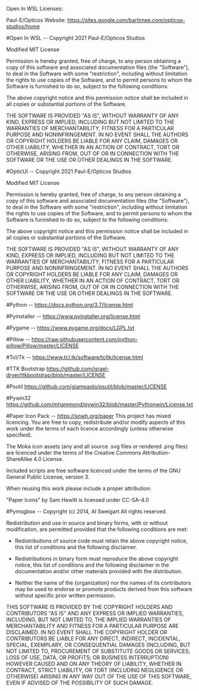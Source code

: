 Open In WSL Licenses:

Paul-E/Opticos Website:
https://sites.google.com/bartimee.com/opticos-studios/home

#Open In WSL --
Copyright 2021 Paul-E/Opticos Studios

Modified MIT License

Permission is hereby granted, free of charge, to any person obtaining a copy of this software and associated documentation files (the "Software"), to deal in the Software with some "restriction", including without limitation the rights to use copies of the Software, and to permit persons to whom the Software is furnished to do so, subject to the following conditions:

The above copyright notice and this permission notice shall be included in all copies or substantial portions of the Software.

THE SOFTWARE IS PROVIDED "AS IS", WITHOUT WARRANTY OF ANY KIND, EXPRESS OR IMPLIED, INCLUDING BUT NOT LIMITED TO THE WARRANTIES OF MERCHANTABILITY, 
FITNESS FOR A PARTICULAR PURPOSE AND NONINFRINGEMENT. IN NO EVENT SHALL THE AUTHORS OR COPYRIGHT HOLDERS BE LIABLE FOR ANY CLAIM, 
DAMAGES OR OTHER LIABILITY, WHETHER IN AN ACTION OF CONTRACT, TORT OR OTHERWISE, ARISING FROM, 
OUT OF OR IN CONNECTION WITH THE SOFTWARE OR THE USE OR OTHER DEALINGS IN THE SOFTWARE.

#OpticUI --
Copyright 2021 Paul-E/Opticos Studios

Modified MIT License

Permission is hereby granted, free of charge, to any person obtaining a copy of this software and associated documentation files (the "Software"), to deal in the Software with some "restriction", including without limitation the rights to use copies of the Software, and to permit persons to whom the Software is furnished to do so, subject to the following conditions:

The above copyright notice and this permission notice shall be included in all copies or substantial portions of the Software.

THE SOFTWARE IS PROVIDED "AS IS", WITHOUT WARRANTY OF ANY KIND, EXPRESS OR IMPLIED, INCLUDING BUT NOT LIMITED TO THE WARRANTIES OF MERCHANTABILITY, 
FITNESS FOR A PARTICULAR PURPOSE AND NONINFRINGEMENT. IN NO EVENT SHALL THE AUTHORS OR COPYRIGHT HOLDERS BE LIABLE FOR ANY CLAIM, 
DAMAGES OR OTHER LIABILITY, WHETHER IN AN ACTION OF CONTRACT, TORT OR OTHERWISE, ARISING FROM, 
OUT OF OR IN CONNECTION WITH THE SOFTWARE OR THE USE OR OTHER DEALINGS IN THE SOFTWARE.

#Python --
https://docs.python.org/3.7/license.html

#Pyinstaller --
https://www.pyinstaller.org/license.html

#Pygame --
https://www.pygame.org/docs/LGPL.txt

#Pillow --
https://raw.githubusercontent.com/python-pillow/Pillow/master/LICENSE

#Tcl/Tk --
https://www.tcl.tk/software/tcltk/license.html

#TTK Bootstrap
https://github.com/israel-dryer/ttkbootstrap/blob/master/LICENSE

#Psutil
https://github.com/giampaolo/psutil/blob/master/LICENSE

#Pywin32
https://github.com/mhammond/pywin32/blob/master/Pythonwin/License.txt

#Paper Icon Pack --
https://snwh.org/paper
This project has mixed licencing. You are free to copy, redistribute and/or modify aspects of this work under the terms of each licence accordingly (unless otherwise specified).

The Moka icon assets (any and all source .svg files or rendered .png files) are licenced under the terms of the Creative Commons Attribution-ShareAlike 4.0 License.

Included scripts are free software licenced under the terms of the GNU General Public License, version 3.

When reusing this work please include a proper attribution:

"Paper Icons" by Sam Hewitt is licensed under CC-SA-4.0

#Pymsgbox --
Copyright (c) 2014, Al Sweigart
All rights reserved.

Redistribution and use in source and binary forms, with or without
modification, are permitted provided that the following conditions are met:

* Redistributions of source code must retain the above copyright notice, this
  list of conditions and the following disclaimer.

* Redistributions in binary form must reproduce the above copyright notice,
  this list of conditions and the following disclaimer in the documentation
  and/or other materials provided with the distribution.

* Neither the name of the {organization} nor the names of its
  contributors may be used to endorse or promote products derived from
  this software without specific prior written permission.

THIS SOFTWARE IS PROVIDED BY THE COPYRIGHT HOLDERS AND CONTRIBUTORS "AS IS"
AND ANY EXPRESS OR IMPLIED WARRANTIES, INCLUDING, BUT NOT LIMITED TO, THE
IMPLIED WARRANTIES OF MERCHANTABILITY AND FITNESS FOR A PARTICULAR PURPOSE ARE
DISCLAIMED. IN NO EVENT SHALL THE COPYRIGHT HOLDER OR CONTRIBUTORS BE LIABLE
FOR ANY DIRECT, INDIRECT, INCIDENTAL, SPECIAL, EXEMPLARY, OR CONSEQUENTIAL
DAMAGES (INCLUDING, BUT NOT LIMITED TO, PROCUREMENT OF SUBSTITUTE GOODS OR
SERVICES; LOSS OF USE, DATA, OR PROFITS; OR BUSINESS INTERRUPTION) HOWEVER
CAUSED AND ON ANY THEORY OF LIABILITY, WHETHER IN CONTRACT, STRICT LIABILITY,
OR TORT (INCLUDING NEGLIGENCE OR OTHERWISE) ARISING IN ANY WAY OUT OF THE USE
OF THIS SOFTWARE, EVEN IF ADVISED OF THE POSSIBILITY OF SUCH DAMAGE.
